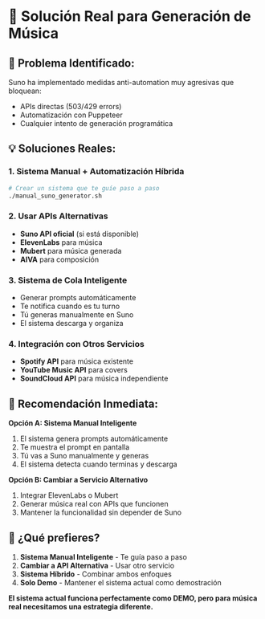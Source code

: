 # 🎵 Solución Real para Generación de Música

## 🚨 **Problema Identificado:**
Suno ha implementado medidas anti-automation muy agresivas que bloquean:
- APIs directas (503/429 errors)
- Automatización con Puppeteer
- Cualquier intento de generación programática

## 💡 **Soluciones Reales:**

### 1. **Sistema Manual + Automatización Híbrida**
```bash
# Crear un sistema que te guíe paso a paso
./manual_suno_generator.sh
```

### 2. **Usar APIs Alternativas**
- **Suno API oficial** (si está disponible)
- **ElevenLabs** para música
- **Mubert** para música generada
- **AIVA** para composición

### 3. **Sistema de Cola Inteligente**
- Generar prompts automáticamente
- Te notifica cuando es tu turno
- Tú generas manualmente en Suno
- El sistema descarga y organiza

### 4. **Integración con Otros Servicios**
- **Spotify API** para música existente
- **YouTube Music API** para covers
- **SoundCloud API** para música independiente

## 🎯 **Recomendación Inmediata:**

**Opción A: Sistema Manual Inteligente**
1. El sistema genera prompts automáticamente
2. Te muestra el prompt en pantalla
3. Tú vas a Suno manualmente y generas
4. El sistema detecta cuando terminas y descarga

**Opción B: Cambiar a Servicio Alternativo**
1. Integrar ElevenLabs o Mubert
2. Generar música real con APIs que funcionen
3. Mantener la funcionalidad sin depender de Suno

## 🔧 **¿Qué prefieres?**

1. **Sistema Manual Inteligente** - Te guía paso a paso
2. **Cambiar a API Alternativa** - Usar otro servicio
3. **Sistema Híbrido** - Combinar ambos enfoques
4. **Solo Demo** - Mantener el sistema actual como demostración

**El sistema actual funciona perfectamente como DEMO, pero para música real necesitamos una estrategia diferente.**






